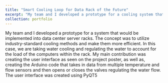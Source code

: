 ```yaml
---
title: "Smart Cooling Loop for Data Rack of the Future"
excerpt: "My team and I developed a prototype for a cooling system that would be implemented into data center server racks. My main contribution was creating the user interface as seen on the project poster, as well as, creating the Arduino code that takes in data from multiple temperature and flow sensors and then opens or closes the valves regulating the water flow. The user interface was created using PyQT5<br/><img src='/images/Poster.png'>"
collection: portfolio
---
```


My team and I developed a prototype for a system that would be implemented into data center server racks. The concept was to utilize industry-standard cooling methods and make them more efficient. In this case, we are taking water cooling and regulating the water to account for the load of the computers within the rack. My main contribution was creating the user interface as seen on the project poster, as well as, creating the Arduino code that takes in data from multiple temperature and flow sensors and then opens or closes the valves regulating the water flow. The user interface was created using PyQT5 
